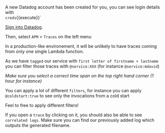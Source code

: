 A new Datadog account has been created for you, you can see login details with  
`creds`{{execute}}`

[Sign into Datadog](https://app.datadoghq.com/account/login).

Then, select `APM` > `Traces` on the left menu

In a production-like environement, it will be unlikely to have traces coming from only one single Lambda function.

As we have `tagged` our service with `first letter of firstname + lastname` you can filter those traces with `@service:XXX` (for instance `@service:mdavid`)

*Make sure you select a correct time span on the top right hand corner (1 hour for instance)*

You can apply a lot of different `filters`, for instance you can apply `@coldstart:true` to see only the invocations from a cold start

Feel to free to apply different filters!

If you open a `trace` by clicking on it, you should also be able to see `correlated logs`. Make sure you can find our previously added log which outputs the generated filename.
